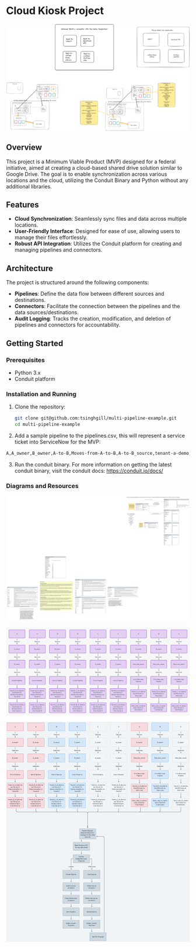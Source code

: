 # Cloud Kiosk Project
![Cloud Kiosk Architecture](CloudKioskDesigns.png)

## Overview

This project is a Minimum Viable Product (MVP) designed for a federal initiative, aimed at creating a cloud-based shared drive solution similar to Google Drive. The goal is to enable synchronization across various locations and the cloud, utilizing the Conduit Binary and Python without any additional libraries.

## Features

- **Cloud Synchronization**: Seamlessly sync files and data across multiple locations.
- **User-Friendly Interface**: Designed for ease of use, allowing users to manage their files effortlessly.
- **Robust API Integration**: Utilizes the Conduit platform for creating and managing pipelines and connectors.

## Architecture

The project is structured around the following components:

- **Pipelines**: Define the data flow between different sources and destinations.
- **Connectors**: Facilitate the connection between the pipelines and the data sources/destinations.
- **Audit Logging**: Tracks the creation, modification, and deletion of pipelines and connectors for accountability.

## Getting Started

### Prerequisites

- Python 3.x
- Conduit platform

### Installation and Running

1. Clone the repository:
   ```bash
   git clone git@github.com:tsinghgill/multi-pipeline-example.git
   cd multi-pipeline-example
   ```

2.  Add a sample pipeline to the pipelines.csv, this will represent a service ticket into ServiceNow for the MVP:
   ```bash
   A,A_owner,B_owner,A-to-B,Moves-from-A-to-B,A-to-B_source,tenant-a-demo,Tenant-B-Relationship/Out-to-Tenant-B,A-to-B_destination,tenant-b-demo,Tenant-A-Relationship/In-from-Tenant-A,json
   ```

3.  Run the conduit binary. For more information on getting the latest conduit binary, visit the conduit docs: https://conduit.io/docs/

### Diagrams and Resources

![Database Architecture](CloudKiosk_VaultDatabaseDesignTanveet.png)

![Data Pipeline Design](DataPipelineDesign.png)

![Data Pipeline Script Design](DataPipelineScriptDesign.png)